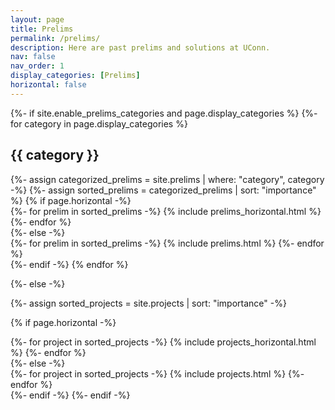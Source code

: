 ```yaml
---
layout: page
title: Prelims
permalink: /prelims/
description: Here are past prelims and solutions at UConn. 
nav: false
nav_order: 1
display_categories: [Prelims]
horizontal: false
---
```


<!-- pages/projects.md -->
<div class="prelims">
{%- if site.enable_prelims_categories and page.display_categories %}
  <!-- Display categorized projects -->
  {%- for category in page.display_categories %}
  <h2 class="category">{{ category }}</h2>
  {%- assign categorized_prelims = site.prelims | where: "category", category -%}
  {%- assign sorted_prelims = categorized_prelims | sort: "importance" %}
  <!-- Generate cards for each project -->
  {% if page.horizontal -%}
  <div class="container">
    <div class="row row-cols-2">
    {%- for prelim in sorted_prelims -%}
      {% include prelims_horizontal.html %}
    {%- endfor %}
    </div>
  </div>
  {%- else -%}
  <div class="grid">
    {%- for prelim in sorted_prelims -%}
      {% include prelims.html %}
    {%- endfor %}
  </div>
  {%- endif -%}
  {% endfor %}

{%- else -%}
<!-- Display projects without categories -->
  {%- assign sorted_projects = site.projects | sort: "importance" -%}
  <!-- Generate cards for each project -->
  {% if page.horizontal -%}
  <div class="container">
    <div class="row row-cols-2">
    {%- for project in sorted_projects -%}
      {% include projects_horizontal.html %}
    {%- endfor %}
    </div>
  </div>
  {%- else -%}
  <div class="grid">
    {%- for project in sorted_projects -%}
      {% include projects.html %}
    {%- endfor %}
  </div>
  {%- endif -%}
{%- endif -%}
</div>


